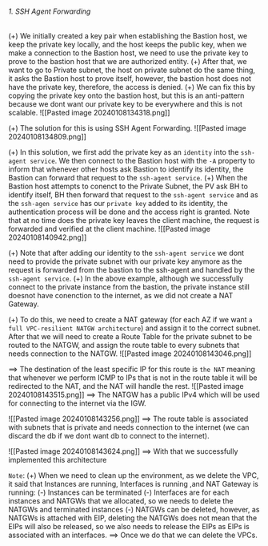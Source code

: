 ###### 1. SSH Agent Forwarding
(+) We initially created a key pair when establishing the Bastion host, we keep the private key locally, and the host keeps the public key, when we make a connection to the Bastion host, we need to use the private key to prove to the bastion host that we are authorized entity.
(+) After that, we want to go to Private subnet, the host on private subnet do the same thing, it asks the Bastion host to prove itself, however, the bastion host does not have the private key, therefore, the access is denied.
(+) We can fix this by copying the private key onto the bastion host, but this is an anti-pattern because we dont want our private key to be everywhere and this is not scalable.
![[Pasted image 20240108134318.png]]

(+) The solution for this is using SSH Agent Forwarding.
![[Pasted image 20240108134809.png]]

(+) In this solution, we first add the private key as an `identity` into the `ssh-agent service`. We then connect to the Bastion host with the `-A` property to inform that whenever other hosts ask Bastion to identify its identity, the Bastion can forward that request to the `ssh-agent service`.
(+) When the Bastion host attempts to conenct to the Private Subnet, the PV ask BH to identify itself, BH then forward that request to the `ssh-agent service` and as the `ssh-agen service` has our `private key` added to its identity, the authentication process will be done and the access right is granted. Note that at no time does the private key leaves the client machine, the request is forwarded and verified at the client machine.
![[Pasted image 20240108140942.png]]

(+) Note that after adding our identity to the `ssh-agent service` we dont need to provide the private subnet with our private key anymore as the request is forwarded from the bastion to the ssh-agent and handled by the `ssh-agent service`.
(+) In the above example, although we successfully connect to the private instance from the bastion, the private instance still doesnot have conenction to the internet, as we did not create a NAT Gateway.

(+) To do this, we need to create a NAT gateway (for each AZ if we want `a full VPC-resilient NATGW architecture`) and assign it to the correct subnet. After that we will need to create a Route Table for the private subnet to be routed to the NATGW, and assign the route table to every subnets that needs connection to the NATGW.
![[Pasted image 20240108143046.png]]

==> The destination of the least specific IP for this route is `the NAT` meaning that whenever we perform ICMP to IPs that is not in the route table it will be redirected to the NAT, and the NAT will handle the rest.
![[Pasted image 20240108143515.png]]
==> The NATGW has a public IPv4 which will be used for connecting to the internet via the IGW.

![[Pasted image 20240108143256.png]]
==> The route table is associated with subnets that is private and needs connection to the internet (we can discard the db if we dont want db to connect to the internet).

![[Pasted image 20240108143624.png]]
==> With that we successfully implemented this architecture

`Note`:
(+) When we need to clean up the environment, as we delete the VPC, it said that Instances are running, Interfaces is running ,and NAT Gateway is running:
	(-) Instances can be terminated
	(-) Interfaces are for each instances and NATGWs that we allocated, so we needs to delete the NATGWs and terminated instances
	(-) NATGWs can be deleted, however, as NATGWs is attached with EIP, deleting the NATGWs does not mean that the EIPs will also be released, so we also needs to release the EIPs as EIPs is associated with an interfaces.
	==> Once we do that we can delete the VPCs.
